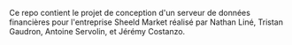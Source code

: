 Ce repo contient le projet de conception d'un serveur de données financières pour l'entreprise Sheeld Market réalisé par Nathan Liné, Tristan Gaudron, Antoine Servolin, et Jérémy Costanzo.
